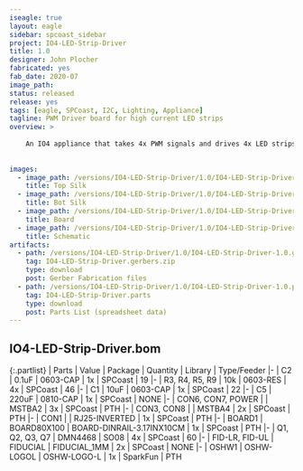 ```yaml
---
iseagle: true
layout: eagle
sidebar: spcoast_sidebar
project: IO4-LED-Strip-Driver
title: 1.0
designer: John Plocher
fabricated: yes
fab_date: 2020-07
image_path:
status: released
release: yes
tags: [eagle, SPCoast, I2C, Lighting, Appliance]
tagline: PWM Driver board for high current LED strips
overview: >
    
    An IO4 appliance that takes 4x PWM signals and drives 4x LED strips (RGB + White) at up to 2A each at 12v
    
    
images:
  - image_path: /versions/IO4-LED-Strip-Driver/1.0/IO4-LED-Strip-Driver-1.0.top.brd.png
    title: Top Silk
  - image_path: /versions/IO4-LED-Strip-Driver/1.0/IO4-LED-Strip-Driver-1.0.bot.brd.png
    title: Bot Silk
  - image_path: /versions/IO4-LED-Strip-Driver/1.0/IO4-LED-Strip-Driver-1.0.brd.png
    title: Board
  - image_path: /versions/IO4-LED-Strip-Driver/1.0/IO4-LED-Strip-Driver-1.0.sch.png
    title: Schematic
artifacts:
  - path: /versions/IO4-LED-Strip-Driver/1.0/IO4-LED-Strip-Driver-1.0.gerbers.zip
    tag: IO4-LED-Strip-Driver.gerbers.zip
    type: download
    post: Gerber Fabrication files
  - path: /versions/IO4-LED-Strip-Driver/1.0/IO4-LED-Strip-Driver-1.0.parts.csv
    tag: IO4-LED-Strip-Driver.parts
    type: download
    post: Parts List (spreadsheet data)
---
```


## IO4-LED-Strip-Driver.bom

{:.partlist}
| Parts | Value | Package | Quantity | Library | Type/Feeder
|-
| C2 | 0.1uF | 0603-CAP | 1x | SPCoast | 19
|-
| R3, R4, R5, R9 | 10k | 0603-RES | 4x | SPCoast | 46
|-
| C1 | 10uF | 0603-CAP | 1x | SPCoast | 22
|-
| C5 | 220uF | 0810-CAP | 1x | SPCoast | NONE
|-
| CON6, CON7, POWER |  | MSTBA2 | 3x | SPCoast | PTH
|-
| CON3, CON8 |  | MSTBA4 | 2x | SPCoast | PTH
|-
| CON1 |  | RJ25-INVERTED | 1x | SPCoast | PTH
|-
| BOARD1 | BOARD80X100 | BOARD-DINRAIL-3.17INX10CM | 1x | SPCoast | PTH
|-
| Q1, Q2, Q3, Q7 | DMN4468 | SO08 | 4x | SPCoast | 60
|-
| FID-LR, FID-UL | FIDUCIAL | FIDUCIAL_1MM | 2x | SPCoast | NONE
|-
| OSHW1 | OSHW-LOGOL | OSHW-LOGO-L | 1x | SparkFun | PTH
